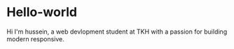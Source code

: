 # Hello-world
Hi I'm hussein, a web devlopment student at TKH with a passion for building modern responsive.
